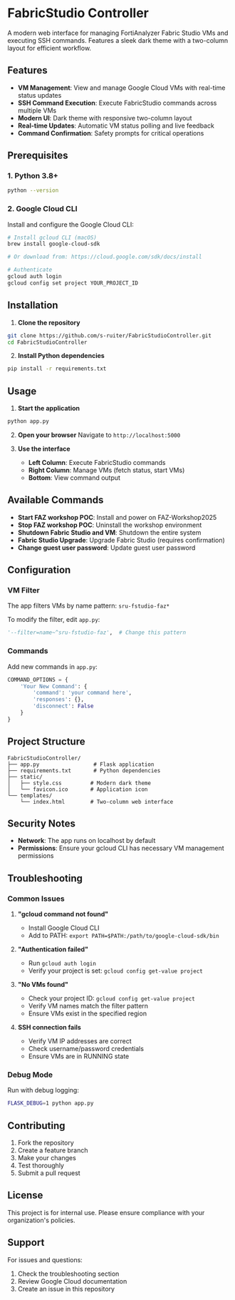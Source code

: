 # FabricStudio Controller

A modern web interface for managing FortiAnalyzer Fabric Studio VMs and executing SSH commands. Features a sleek dark theme with a two-column layout for efficient workflow.

## Features

- **VM Management**: View and manage Google Cloud VMs with real-time status updates
- **SSH Command Execution**: Execute FabricStudio commands across multiple VMs
- **Modern UI**: Dark theme with responsive two-column layout
- **Real-time Updates**: Automatic VM status polling and live feedback
- **Command Confirmation**: Safety prompts for critical operations

## Prerequisites

### 1. Python 3.8+
```bash
python --version
```

### 2. Google Cloud CLI
Install and configure the Google Cloud CLI:
```bash
# Install gcloud CLI (macOS)
brew install google-cloud-sdk

# Or download from: https://cloud.google.com/sdk/docs/install

# Authenticate
gcloud auth login
gcloud config set project YOUR_PROJECT_ID
```


## Installation

1. **Clone the repository**
```bash
git clone https://github.com/s-ruiter/FabricStudioController.git
cd FabricStudioController
```

2. **Install Python dependencies**
```bash
pip install -r requirements.txt
```


## Usage

1. **Start the application**
```bash
python app.py
```

2. **Open your browser**
Navigate to `http://localhost:5000`

3. **Use the interface**
   - **Left Column**: Execute FabricStudio commands
   - **Right Column**: Manage VMs (fetch status, start VMs)
   - **Bottom**: View command output

## Available Commands

- **Start FAZ workshop POC**: Install and power on FAZ-Workshop2025
- **Stop FAZ workshop POC**: Uninstall the workshop environment
- **Shutdown Fabric Studio and VM**: Shutdown the entire system
- **Fabric Studio Upgrade**: Upgrade Fabric Studio (requires confirmation)
- **Change guest user password**: Update guest user password

## Configuration

### VM Filter
The app filters VMs by name pattern: `sru-fstudio-faz*`

To modify the filter, edit `app.py`:
```python
'--filter=name~^sru-fstudio-faz',  # Change this pattern
```

### Commands
Add new commands in `app.py`:
```python
COMMAND_OPTIONS = {
    'Your New Command': {
        'command': 'your command here',
        'responses': {},
        'disconnect': False
    }
}
```

## Project Structure

```
FabricStudioController/
├── app.py                 # Flask application
├── requirements.txt       # Python dependencies
├── static/
│   ├── style.css         # Modern dark theme
│   └── favicon.ico       # Application icon
└── templates/
    └── index.html        # Two-column web interface
```

## Security Notes

- **Network**: The app runs on localhost by default
- **Permissions**: Ensure your gcloud CLI has necessary VM management permissions

## Troubleshooting

### Common Issues

1. **"gcloud command not found"**
   - Install Google Cloud CLI
   - Add to PATH: `export PATH=$PATH:/path/to/google-cloud-sdk/bin`

2. **"Authentication failed"**
   - Run `gcloud auth login`
   - Verify your project is set: `gcloud config get-value project`

3. **"No VMs found"**
   - Check your project ID: `gcloud config get-value project`
   - Verify VM names match the filter pattern
   - Ensure VMs exist in the specified region

4. **SSH connection fails**
   - Verify VM IP addresses are correct
   - Check username/password credentials
   - Ensure VMs are in RUNNING state

### Debug Mode
Run with debug logging:
```bash
FLASK_DEBUG=1 python app.py
```

## Contributing

1. Fork the repository
2. Create a feature branch
3. Make your changes
4. Test thoroughly
5. Submit a pull request

## License

This project is for internal use. Please ensure compliance with your organization's policies.

## Support

For issues and questions:
1. Check the troubleshooting section
2. Review Google Cloud documentation
3. Create an issue in this repository
